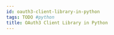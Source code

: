 ```yaml
---
id: oauth3-client-library-in-python
tags: TODO #python
title: OAuth3 Client Library in Python
---
```


